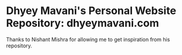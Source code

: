# Dhyey Mavani's Personal Website Repository: dhyeymavani.com
  
Thanks to Nishant Mishra for allowing me to get inspiration from his repository.
